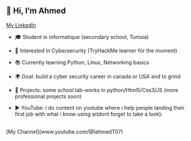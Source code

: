 ## 👋 Hi, I’m Ahmed
[My LinkedIn](www.linkedin.com/in/ahmd07)

<!--
**womp07/womp07** is a ✨ _special_ ✨ repository because its `README.md` (this file) appears on your GitHub profile.

Here are some ideas to get you started:
-->

- 🎓 Student in informatique (secondary school, Tunisia)

- 🔐 Interested in Cybersecurity (TryHackMe learner for the moment)

- 📚 Currently learning Python, Linux, Networking basics

- 🌍 Goal: build a cyber security career in canada or USA and to grind

- 🚀 Projects: some school  lab-works in python/Html5/Css3/JS (more professional projects soon)

- ▶️ YouTube: i do content on youtube where i help people landing their first job with what i know using ai(dont forget to take a look):
<br>
  [My Channel](www.youtube.com/@IahmedT07)
